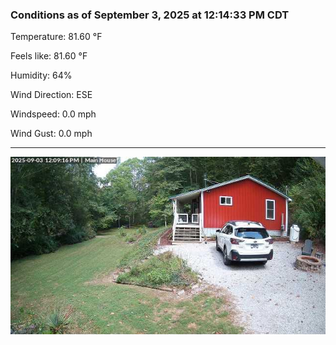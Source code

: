 ### Conditions as of September 3, 2025 at 12:14:33 PM CDT 

Temperature: 81.60 &deg;F

Feels like: 81.60 &deg;F

Humidity: 64%

Wind Direction: ESE

Windspeed: 0.0 mph

Wind Gust: 0.0 mph

---

<img src="./images/latest.jpeg"/>

